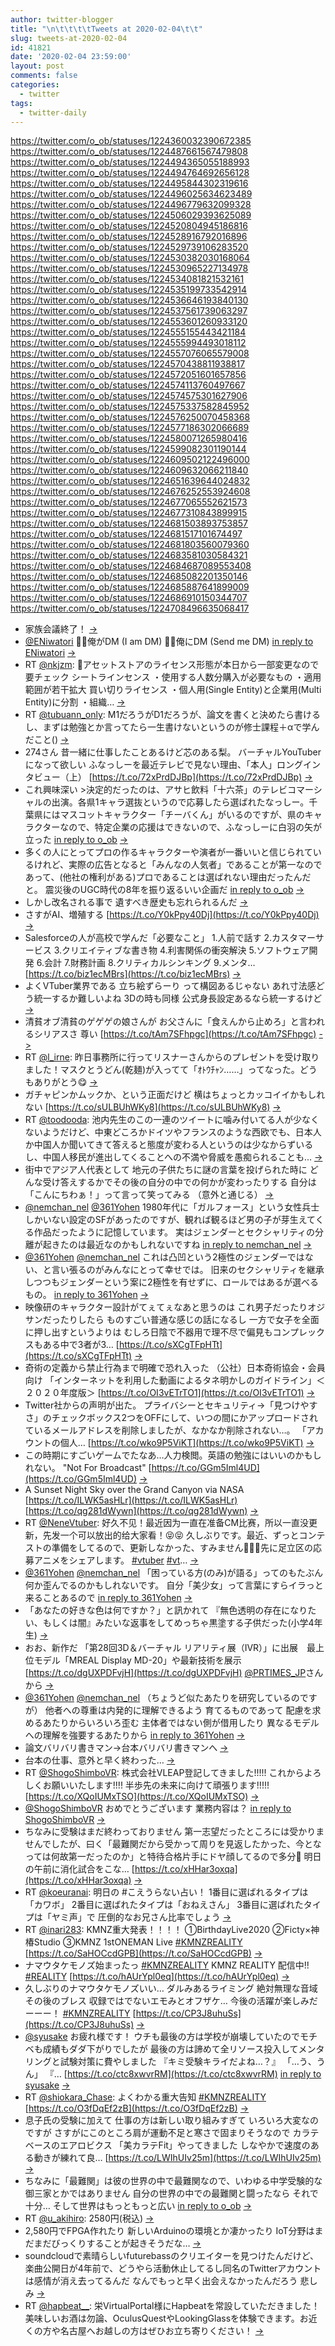 ```yaml
---
author: twitter-blogger
title: "\n\t\t\t\tTweets at 2020-02-04\t\t"
slug: tweets-at-2020-02-04
id: 41821
date: '2020-02-04 23:59:00'
layout: post
comments: false
categories:
  - twitter
tags:
  - twitter-daily
---
```


https://twitter.com/o_ob/statuses/1224360032390672385 https://twitter.com/o_ob/statuses/1224487661567479808 https://twitter.com/o_ob/statuses/1224494365055188993 https://twitter.com/o_ob/statuses/1224494764692656128 https://twitter.com/o_ob/statuses/1224495844302319616 https://twitter.com/o_ob/statuses/1224496025634623489 https://twitter.com/o_ob/statuses/1224496779632099328 https://twitter.com/o_ob/statuses/1224506029393625089 https://twitter.com/o_ob/statuses/1224520804945186816 https://twitter.com/o_ob/statuses/1224528916792016896 https://twitter.com/o_ob/statuses/1224529739106283520 https://twitter.com/o_ob/statuses/1224530382030168064 https://twitter.com/o_ob/statuses/1224530965227134978 https://twitter.com/o_ob/statuses/1224534081821532161 https://twitter.com/o_ob/statuses/1224535199733542914 https://twitter.com/o_ob/statuses/1224536646193840130 https://twitter.com/o_ob/statuses/1224537561739063297 https://twitter.com/o_ob/statuses/1224553601260933120 https://twitter.com/o_ob/statuses/1224555155443421184 https://twitter.com/o_ob/statuses/1224555994493018112 https://twitter.com/o_ob/statuses/1224557076065579008 https://twitter.com/o_ob/statuses/1224570438811938817 https://twitter.com/o_ob/statuses/1224572051601657856 https://twitter.com/o_ob/statuses/1224574113760497667 https://twitter.com/o_ob/statuses/1224574575301627906 https://twitter.com/o_ob/statuses/1224575337582845952 https://twitter.com/o_ob/statuses/1224576250070458368 https://twitter.com/o_ob/statuses/1224577186302066689 https://twitter.com/o_ob/statuses/1224580071265980416 https://twitter.com/o_ob/statuses/1224599082301190144 https://twitter.com/o_ob/statuses/1224609502122496000 https://twitter.com/o_ob/statuses/1224609632066211840 https://twitter.com/o_ob/statuses/1224651639644024832 https://twitter.com/o_ob/statuses/1224676252553924608 https://twitter.com/o_ob/statuses/1224677065552621573 https://twitter.com/o_ob/statuses/1224677310843899915 https://twitter.com/o_ob/statuses/1224681503893753857 https://twitter.com/o_ob/statuses/1224681517101674497 https://twitter.com/o_ob/statuses/1224681803560079360 https://twitter.com/o_ob/statuses/1224683581030584321 https://twitter.com/o_ob/statuses/1224684687089553408 https://twitter.com/o_ob/statuses/1224685082201350146 https://twitter.com/o_ob/statuses/1224685887641899009 https://twitter.com/o_ob/statuses/1224686910150344707 https://twitter.com/o_ob/statuses/1224708496635068417  

*   家族会議終了！ [->](https://twitter.com/o_ob/statuses/1224360032390672385)
*   [@ENiwatori](https://twitter.com/ENiwatori) 🙅‍♀️俺がDM (I am DM) 🙆‍♂️俺にDM (Send me DM) [in reply to ENiwatori](https://twitter.com/ENiwatori/statuses/1224487025971224576) [->](https://twitter.com/o_ob/statuses/1224487661567479808)
*   RT [@nkjzm](https://twitter.com/nkjzm): 📝アセットストアのライセンス形態が本日から一部変更なので要チェック シートラインセンス ・使用する人数分購入が必要なもの ・適用範囲が若干拡大 買い切りライセンス ・個人用(Single Entity)と企業用(Multi Entity)に分割 ・組織… [->](https://twitter.com/o_ob/statuses/1224494365055188993)
*   RT [@tubuann_only](https://twitter.com/tubuann_only): M1だろうがD1だろうが、論文を書くと決めたら書けるし、まずは勉強とか言ってたら一生書けないというのが修士課程＋αで学んだこと() [->](https://twitter.com/o_ob/statuses/1224494764692656128)
*   274さん 昔一緒に仕事したことあるけど芯のある梨。 バーチャルYouTuberになって欲しい ふなっしーを最近テレビで見ない理由、「本人」ロングインタビュー（上） [https://t.co/72xPrdDJBp](https://t.co/72xPrdDJBp) [->](https://twitter.com/o_ob/statuses/1224495844302319616)
*   これ興味深い >決定的だったのは、アサヒ飲料「十六茶」のテレビコマーシャルの出演。各県1キャラ選抜というので応募したら選ばれたなっしー。千葉県にはマスコットキャラクター「チーバくん」がいるのですが、県のキャラクターなので、特定企業の応援はできないので、ふなっしーに白羽の矢が立った [in reply to o_ob](https://twitter.com/o_ob/statuses/1224495844302319616) [->](https://twitter.com/o_ob/statuses/1224496025634623489)
*   多くの人にとってプロの作るキャラクターや演者が一番いいと信じられているけれど、実際の広告となると「みんなの人気者」であることが第一なのであって、(他社の権利がある)プロであることは選ばれない理由だったんだと。 震災後のUGC時代の8年を振り返るいい企画だ [in reply to o_ob](https://twitter.com/o_ob/statuses/1224496025634623489) [->](https://twitter.com/o_ob/statuses/1224496779632099328)
*   しかし改名される事で 遺すべき歴史も忘れられるんだ [->](https://twitter.com/o_ob/statuses/1224506029393625089)
*   さすがAI、増殖する [https://t.co/Y0kPpy40Dj](https://t.co/Y0kPpy40Dj) [->](https://twitter.com/o_ob/statuses/1224520804945186816)
*   Salesforceの人が高校で学んだ「必要なこと」 1.人前で話す 2.カスタマーサービス 3.クリエイティブな書き物 4.利害関係の衝突解決 5.ソフトウェア開発 6.会計 7.財務計画 8.クリティカルシンキング 9.メンタ… [https://t.co/biz1ecMBrs](https://t.co/biz1ecMBrs) [->](https://twitter.com/o_ob/statuses/1224528916792016896)
*   よくVTuber業界である 立ち絵ずらーり って構図あるじゃない あれ寸法感どう統一するか難しいよね 3Dの時も同様 公式身長設定あるなら統一するけど [->](https://twitter.com/o_ob/statuses/1224529739106283520)
*   清貧オブ清貧のゲゲゲの娘さんが お父さんに「食えんから止めろ」と言われるシリアスさ 尊い [https://t.co/tAm7SFhpgc](https://t.co/tAm7SFhpgc) [->](https://twitter.com/o_ob/statuses/1224530382030168064)
*   RT [@l_irne](https://twitter.com/l_irne): 昨日事務所に行ってリスナーさんからのプレゼントを受け取りました！マスクとうどん(乾麺)が入ってて「ｵﾄｳﾁｬﾝ……」ってなった。どうもありがとう😋 [->](https://twitter.com/o_ob/statuses/1224530965227134978)
*   ガチャピンかムックか、という正面だけど 横はちょっとカッコイイかもしれない [https://t.co/sULBUhWKy8](https://t.co/sULBUhWKy8) [->](https://twitter.com/o_ob/statuses/1224534081821532161)
*   RT [@toodooda](https://twitter.com/toodooda): 池内先生のこの一連のツイートに噛み付いてる人が少なくないようだけど、中東どころかドイツやフランスのような西欧でも、日本人か中国人か聞いてきて答えると態度が変わる人というのは少なからずいるし、中国人移民が進出してくることへの不満や脅威を愚痴られることも… [->](https://twitter.com/o_ob/statuses/1224535199733542914)
*   街中でアジア人代表として 地元の子供たちに謎の言葉を投げられた時に どんな受け答えするかでその後の自分の中での何かが変わったりする 自分は「こんにちわぁ！」って言って笑ってみる （意外と通じる） [->](https://twitter.com/o_ob/statuses/1224536646193840130)
*   [@nemchan_nel](https://twitter.com/nemchan_nel) [@361Yohen](https://twitter.com/361Yohen) 1980年代に「ガルフォース」という女性兵士しかいない設定のSFがあったのですが、観れば観るほど男の子が芽生えてくる作品だったように記憶しています。 実はジェンダーとセクシャリティの分離が起きたのは最近なのかもしれないですね [in reply to nemchan_nel](https://twitter.com/nemchan_nel/statuses/1224533246924546049) [->](https://twitter.com/o_ob/statuses/1224537561739063297)
*   [@361Yohen](https://twitter.com/361Yohen) [@nemchan_nel](https://twitter.com/nemchan_nel) これは凸凹という2極性のジェンダーではない、と言い張るのがみんなにとって幸せでは。 旧来のセクシャリティを継承しつつもジェンダーという案に2極性を有せずに、ロールではあるが選べるもの。 [in reply to 361Yohen](https://twitter.com/361Yohen/statuses/1224546796346605571) [->](https://twitter.com/o_ob/statuses/1224553601260933120)
*   映像研のキャラクター設計がてぇてぇなあと思うのは これ男子だったりオジサンだったりしたら ものすごい普通な感じの話になるし 一方で女子を全面に押し出すというよりは むしろ日陰で不器用で理不尽で偏見もコンプレックスもある中で3者が3… [https://t.co/sXCgTFpHTt](https://t.co/sXCgTFpHTt) [->](https://twitter.com/o_ob/statuses/1224555155443421184)
*   奇術の定義から禁止行為まで明確で恐れ入った （公社）日本奇術協会・会員向け 「インターネットを利用した動画によるタネ明かしのガイドライン」＜２０２０年度版＞ [https://t.co/OI3vETrTO1](https://t.co/OI3vETrTO1) [->](https://twitter.com/o_ob/statuses/1224555994493018112)
*   Twitter社からの声明が出た。 プライバシーとセキュリティ→「見つけやすさ」のチェックボックス2つをOFFにして、いつの間にかアップロードされているメールアドレスを削除しましたが、なかなか削除されない…。 「アカウントの個人… [https://t.co/wko9P5ViKT](https://t.co/wko9P5ViKT) [->](https://twitter.com/o_ob/statuses/1224557076065579008)
*   この時期にすごいゲームでたなあ…人力検閲。英語の勉強にはいいのかもしれない。 "Not For Broadcast" [https://t.co/GGm5Iml4UD](https://t.co/GGm5Iml4UD) [->](https://twitter.com/o_ob/statuses/1224570438811938817)
*   A Sunset Night Sky over the Grand Canyon via NASA [https://t.co/ILWK5asHLr](https://t.co/ILWK5asHLr) [https://t.co/qg281dWywn](https://t.co/qg281dWywn) [->](https://twitter.com/o_ob/statuses/1224572051601657856)
*   RT [@NeneVtuber](https://twitter.com/NeneVtuber): 好久不见！最近因为一直在准备CM比赛，所以一直没更新，先发一个可以放出的给大家看！😝😝 久しぶりです。最近、ずっとコンテストの準備をしてるので、更新しなかった、すみません🙇🏻‍♀️先に足立区の応募アニメをシェアします。 [#vtuber](https://twitter.com/search?q=%23vtuber&src=hash) [#vt](https://twitter.com/search?q=%23vt&src=hash)… [->](https://twitter.com/o_ob/statuses/1224574113760497667)
*   [@361Yohen](https://twitter.com/361Yohen) [@nemchan_nel](https://twitter.com/nemchan_nel) 「困っている方(のみ)が語る」ってのもたぶん何か歪んでるのかもしれないです。 自分「美少女」って言葉にすらイラっと来ることあるので [in reply to 361Yohen](https://twitter.com/361Yohen/statuses/1224563708279455744) [->](https://twitter.com/o_ob/statuses/1224574575301627906)
*   「あなたの好きな色は何ですか？」と訊かれて 『無色透明の存在になりたい、もしくは闇』みたいな返事をしてめっちゃ黒塗する子供だった(小学4年生) [->](https://twitter.com/o_ob/statuses/1224575337582845952)
*   おお、新作だ 「第28回3D＆バーチャル リアリティ展（IVR）」に出展　最上位モデル「MREAL Display MD-20」や最新技術を展示 [https://t.co/dgUXPDFvjH](https://t.co/dgUXPDFvjH) [@PRTIMES_JP](https://twitter.com/PRTIMES_JP)さんから [->](https://twitter.com/o_ob/statuses/1224576250070458368)
*   [@361Yohen](https://twitter.com/361Yohen) [@nemchan_nel](https://twitter.com/nemchan_nel) （ちょうど似たあたりを研究しているのですが） 他者への尊重は内発的に理解できるよう 育てるものであって 配慮を求めるあたりからいろいろ歪む 主体者ではない側が借用したり 異なるモデルへの理解を強要するあたりから [in reply to 361Yohen](https://twitter.com/361Yohen/statuses/1224575864878157824) [->](https://twitter.com/o_ob/statuses/1224577186302066689)
*   論文バリバリ書きマン→台本バリバリ書きマンへ [->](https://twitter.com/o_ob/statuses/1224580071265980416)
*   台本の仕事、意外と早く終わった… [->](https://twitter.com/o_ob/statuses/1224599082301190144)
*   RT [@ShogoShimboVR](https://twitter.com/ShogoShimboVR): 株式会社VLEAP登記してきました!!!!! これからよろしくお願いいたします!!!! 半歩先の未来に向けて頑張ります!!!!! [https://t.co/XQoIUMxTSO](https://t.co/XQoIUMxTSO) [->](https://twitter.com/o_ob/statuses/1224609502122496000)
*   [@ShogoShimboVR](https://twitter.com/ShogoShimboVR) おめでとうございます 業務内容は？ [in reply to ShogoShimboVR](https://twitter.com/ShogoShimboVR/statuses/1224608300341186562) [->](https://twitter.com/o_ob/statuses/1224609632066211840)
*   ちなみに受験はまだ終わっておりません 第一志望だったところには受かりませんでしたが、曰く「最難関だから受かって周りを見返したかった、今となっては何故第一だったのか」と特待合格片手にドヤ顔してるので多分🌸 明日の午前に消化試合をこな… [https://t.co/xHHar3oxqa](https://t.co/xHHar3oxqa) [->](https://twitter.com/o_ob/statuses/1224651639644024832)
*   RT [@koeuranai](https://twitter.com/koeuranai): 明日の #こえうらない占い！ 1番目に選ばれるタイプは「カワボ」 2番目に選ばれたタイプは「おねえさん」 3番目に選ばれたタイプは「ヤミ声」で 圧倒的なお兄さん比率でしょう [->](https://twitter.com/o_ob/statuses/1224676252553924608)
*   RT [@inari283](https://twitter.com/inari283): KMNZ重大発表！！！！ ①BirthdayLive2020 ②Ficty×神椿Studio ③KMNZ 1stONEMAN Live [#KMNZREALITY](https://twitter.com/search?q=%23KMNZREALITY&src=hash) [https://t.co/SaHOCcdGPB](https://t.co/SaHOCcdGPB) [->](https://twitter.com/o_ob/statuses/1224677065552621573)
*   ナマウタケモノズ始まったっ [#KMNZREALITY](https://twitter.com/search?q=%23KMNZREALITY&src=hash) KMNZ REALITY 配信中!! [#REALITY](https://twitter.com/search?q=%23REALITY&src=hash) [https://t.co/hAUrYpl0eq](https://t.co/hAUrYpl0eq) [->](https://twitter.com/o_ob/statuses/1224677310843899915)
*   久しぶりのナマウタケモノズいい… ダルみあるライミング 絶対無理な音域 その後のブレス 収録ではでないエモみとオフザケ… 今後の活躍が楽しみだーーー！ [#KMNZREALITY](https://twitter.com/search?q=%23KMNZREALITY&src=hash) [https://t.co/CP3J8uhuSs](https://t.co/CP3J8uhuSs) [->](https://twitter.com/o_ob/statuses/1224681503893753857)
*   [@syusake](https://twitter.com/syusake) お疲れ様です！ ウチも最後の方は学校が崩壊していたのでモチベも成績もダダ下がりでしたが 最後の方は諦めて全リソース投入してメンタリングと試験対策に費やしました 『キミ受験キライだよね…？』 「…う、うん」 『… [https://t.co/ctc8xwvrRM](https://t.co/ctc8xwvrRM) [in reply to syusake](https://twitter.com/syusake/statuses/1224677050180489217) [->](https://twitter.com/o_ob/statuses/1224681517101674497)
*   RT [@shiokara_Chase](https://twitter.com/shiokara_Chase): よくわかる重大告知 [#KMNZREALITY](https://twitter.com/search?q=%23KMNZREALITY&src=hash) [https://t.co/O3fDqEf2zB](https://t.co/O3fDqEf2zB) [->](https://twitter.com/o_ob/statuses/1224681803560079360)
*   息子氏の受験に加えて 仕事の方は新しい取り組みすぎて いろいろ大変なのですが さすがにこのところ肩が運動不足と寒さで固まりそうなので カラテベースのエアロビクス 「美カラテFit」やってきました しなやかで速度のある動きが練れて良… [https://t.co/LWIhUIv25m](https://t.co/LWIhUIv25m) [->](https://twitter.com/o_ob/statuses/1224683581030584321)
*   ちなみに「最難関」は彼の世界の中で最難関なので、いわゆる中学受験的な御三家とかではありません 自分の世界の中での最難関と闘ったなら それで十分… そして世界はもっともっと広い [in reply to o_ob](https://twitter.com/o_ob/statuses/1224651639644024832) [->](https://twitter.com/o_ob/statuses/1224684687089553408)
*   RT [@u_akihiro](https://twitter.com/u_akihiro): 2580円(税込) [->](https://twitter.com/o_ob/statuses/1224685082201350146)
*   2,580円でFPGA作れたり 新しいArduinoの環境とか凄かったり IoT分野はまだまだびっくりすることが起きそうだな… [->](https://twitter.com/o_ob/statuses/1224685887641899009)
*   soundcloudで素晴らしいfuturebassのクリエイターを見つけたんだけど、楽曲公開日が4年前で、どうやら活動休止してるし同名のTwitterアカウントは感情が消え去ってるんだ なんでもっと早く出会えなかったんだろう 悲しみ [->](https://twitter.com/o_ob/statuses/1224686910150344707)
*   RT [@hapbeat__](https://twitter.com/hapbeat__): 栄VirtualPortal様にHapbeatを常設していただきました！美味しいお酒は勿論、OculusQuestやLookingGlassを体験できます。お近くの方や名古屋へお越しの方はぜひお立ち寄りください！ [->](https://twitter.com/o_ob/statuses/1224708496635068417)